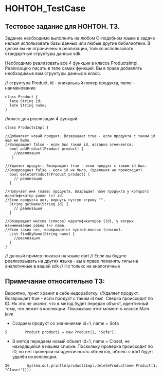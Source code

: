 # HOHTOH_TestCase
## Тестовое задание для НОНТОН. ТЗ.
Задание необходимо выполнить на любом C-подобном языке в задаче нельзя использовать базы данных или любые другие бибилиотеки. В целом вы не ограничены в реализации, только использовать стандартные структуры данных sdk.

Необходимо реализовать все 4 функции в классе ProductsImpl. Реализоцию писать в теле самих функций. Вы в праве добавлять необходимые вам структуры данных в класс.

// структура Product, id - уникальный номер продукта, name - наименование
```
class Product {
  late String id;
  late String name;
}
```

//класс для реализации 4 функций
```
class ProductsImpl {

//Добавляет новый продукт. Возвращает true - если продукта с таким id еще не было.
//Возвращает false - если был такой id, вставка отменяется.
  bool addProduct(Product product) {
    //реализация
   }
   
//Удаляет продукт. Возвращает true - если продукт с таким id был.
//Возвроащает false - если id не было, (удаления не происходит).
  bool deleteProduct(Product product) {
    // реализация
  }
  
//Получает имя (name) продукта. Возращает name продукта у которого идентификатор равен (=) id.
//Если продукта нет, вернуть пустую строку "".
  String getName(String id) {
    // реализация
  }
  
//Возвращает массив (список) идентификаторов (id), у котрых наименование равно (=) name.
//Если таких нет, возвращается пустой массив (список).
  List findByName(String name) {
    //реализация
  }
}
```

// данный пример показан на языке dart
// Если вы будуте реализовывать на других языка - вы в праве поменять типы на аналогичные в вашей sdk
// Но только на аналогичные


## Примечание относительно ТЗ:
Вероятно, пункт хранит в себе недоработку.
//Удаляет продукт. Возвращает true - если продукт с таким id был.
Сверка происходит по ID. Но это не значит, что в метод будет передан объект, идентичный тому, что лежит в коллекции.
Показываю этот момент в классе Main. java

* Создаем продукт со значениями id=1, name = Sofa
```
5        Product product1 = new Product(1, "Sofa");
```
* В метод передаем новый объект id=1, name = Closet, не находящийся в нашем списке. Поскольку проверка происходит по ID, но нет проверки на идентичность объектов, объект с id=1 будет удалён из коллекции.
```
20        System.out.println(productsImpl.deleteProduct(new Product(1, "Closet")));
```

